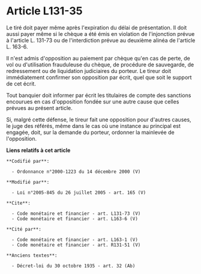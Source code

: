 # Article L131-35

Le tiré doit payer même après l'expiration du délai de présentation. Il doit aussi payer même si le chèque a été émis en
violation de l'injonction prévue à l'article L. 131-73 ou de l'interdiction prévue au deuxième alinéa de l'article L. 163-6. 

Il n'est admis d'opposition au paiement par chèque qu'en cas de perte, de vol ou d'utilisation frauduleuse du chèque, de
procédure de sauvegarde, de redressement ou de liquidation judiciaires du porteur. Le tireur doit immédiatement confirmer son
opposition par écrit, quel que soit le support de cet écrit. 

Tout banquier doit informer par écrit les titulaires de compte des sanctions encourues en cas d'opposition fondée sur une
autre cause que celles prévues au présent article. 

Si, malgré cette défense, le tireur fait une opposition pour d'autres causes, le juge des référés, même dans le cas où une
instance au principal est engagée, doit, sur la demande du porteur, ordonner la mainlevée de l'opposition.

**Liens relatifs à cet article**

	**Codifié par**:

	  - Ordonnance n°2000-1223 du 14 décembre 2000 (V)

	**Modifié par**:

	  - Loi n°2005-845 du 26 juillet 2005 - art. 165 (V)

	**Cite**:

	  - Code monétaire et financier - art. L131-73 (V)
	  - Code monétaire et financier - art. L163-6 (V)

	**Cité par**:

	  - Code monétaire et financier - art. L163-1 (V)
	  - Code monétaire et financier - art. R131-51 (V)

	**Anciens textes**:

	  - Décret-loi du 30 octobre 1935 - art. 32 (Ab)
